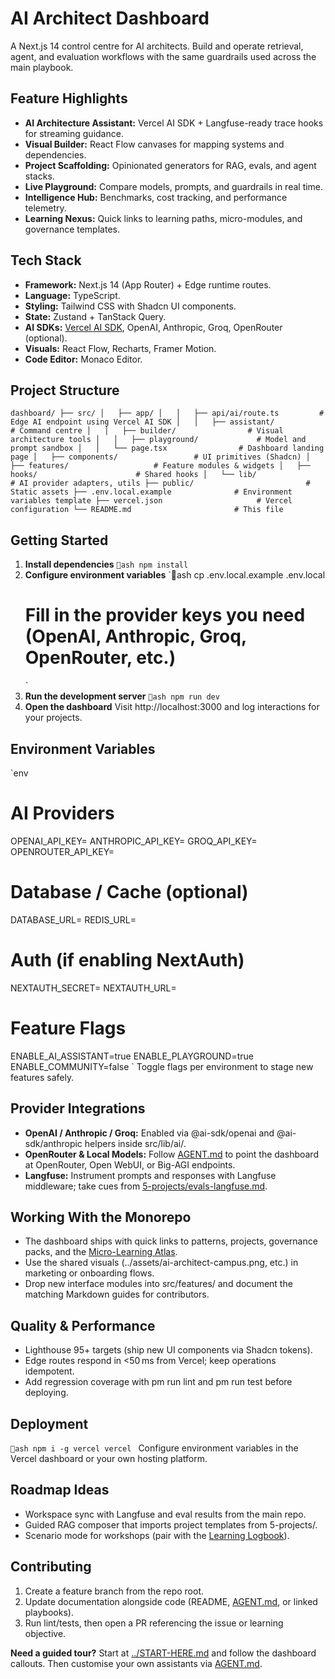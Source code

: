 ﻿# AI Architect Dashboard

A Next.js 14 control centre for AI architects. Build and operate retrieval, agent, and evaluation workflows with the same guardrails used across the main playbook.

## Feature Highlights
- **AI Architecture Assistant:** Vercel AI SDK + Langfuse-ready trace hooks for streaming guidance.
- **Visual Builder:** React Flow canvases for mapping systems and dependencies.
- **Project Scaffolding:** Opinionated generators for RAG, evals, and agent stacks.
- **Live Playground:** Compare models, prompts, and guardrails in real time.
- **Intelligence Hub:** Benchmarks, cost tracking, and performance telemetry.
- **Learning Nexus:** Quick links to learning paths, micro-modules, and governance templates.

## Tech Stack
- **Framework:** Next.js 14 (App Router) + Edge runtime routes.
- **Language:** TypeScript.
- **Styling:** Tailwind CSS with Shadcn UI components.
- **State:** Zustand + TanStack Query.
- **AI SDKs:** [Vercel AI SDK](../06-toolchains/vercel-ai-sdk.md), OpenAI, Anthropic, Groq, OpenRouter (optional).
- **Visuals:** React Flow, Recharts, Framer Motion.
- **Code Editor:** Monaco Editor.

## Project Structure
`
dashboard/
├── src/
│   ├── app/
│   │   ├── api/ai/route.ts         # Edge AI endpoint using Vercel AI SDK
│   │   ├── assistant/              # Command centre
│   │   ├── builder/                # Visual architecture tools
│   │   ├── playground/             # Model and prompt sandbox
│   │   └── page.tsx                # Dashboard landing page
│   ├── components/                 # UI primitives (Shadcn)
│   ├── features/                   # Feature modules & widgets
│   ├── hooks/                      # Shared hooks
│   └── lib/                        # AI provider adapters, utils
├── public/                         # Static assets
├── .env.local.example              # Environment variables template
├── vercel.json                     # Vercel configuration
└── README.md                       # This file
`

## Getting Started
1. **Install dependencies**
   `ash
   npm install
   `
2. **Configure environment variables**
   `ash
   cp .env.local.example .env.local
   # Fill in the provider keys you need (OpenAI, Anthropic, Groq, OpenRouter, etc.)
   `
3. **Run the development server**
   `ash
   npm run dev
   `
4. **Open the dashboard**
   Visit http://localhost:3000 and log interactions for your projects.

## Environment Variables
`env
# AI Providers
OPENAI_API_KEY=
ANTHROPIC_API_KEY=
GROQ_API_KEY=
OPENROUTER_API_KEY=

# Database / Cache (optional)
DATABASE_URL=
REDIS_URL=

# Auth (if enabling NextAuth)
NEXTAUTH_SECRET=
NEXTAUTH_URL=

# Feature Flags
ENABLE_AI_ASSISTANT=true
ENABLE_PLAYGROUND=true
ENABLE_COMMUNITY=false
`
Toggle flags per environment to stage new features safely.

## Provider Integrations
- **OpenAI / Anthropic / Groq:** Enabled via @ai-sdk/openai and @ai-sdk/anthropic helpers inside src/lib/ai/.
- **OpenRouter & Local Models:** Follow [AGENT.md](AGENT.md) to point the dashboard at OpenRouter, Open WebUI, or Big-AGI endpoints.
- **Langfuse:** Instrument prompts and responses with Langfuse middleware; take cues from [ 5-projects/evals-langfuse.md](../05-projects/evals-langfuse.md).

## Working With the Monorepo
- The dashboard ships with quick links to patterns, projects, governance packs, and the [Micro-Learning Atlas](../docs/micro-learning.html).
- Use the shared visuals (../assets/ai-architect-campus.png, etc.) in marketing or onboarding flows.
- Drop new interface modules into src/features/ and document the matching Markdown guides for contributors.

## Quality & Performance
- Lighthouse 95+ targets (ship new UI components via Shadcn tokens).
- Edge routes respond in <50 ms from Vercel; keep operations idempotent.
- Add regression coverage with 
pm run lint and 
pm run test before deploying.

## Deployment
`ash
npm i -g vercel
vercel
`
Configure environment variables in the Vercel dashboard or your own hosting platform.

## Roadmap Ideas
- Workspace sync with Langfuse and eval results from the main repo.
- Guided RAG composer that imports project templates from  5-projects/.
- Scenario mode for workshops (pair with the [Learning Logbook](../02-learning-paths/logbook.md)).

## Contributing
1. Create a feature branch from the repo root.
2. Update documentation alongside code (README, [AGENT.md](AGENT.md), or linked playbooks).
3. Run lint/tests, then open a PR referencing the issue or learning objective.

**Need a guided tour?** Start at [../START-HERE.md](../START-HERE.md) and follow the dashboard callouts. Then customise your own assistants via [AGENT.md](AGENT.md).
